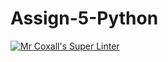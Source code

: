 # Assign-5-Python
[![Mr Coxall's Super Linter](https://github.com/ICS3U-C-Programming-Volodymyr-K/Assign-5-Python/workflows/Mr%20Coxall's%20Super%20Linter/badge.svg)](https://github.com/ICS3U-C-Programming-Volodymyr-K/Assign-5-Python/actions/)
